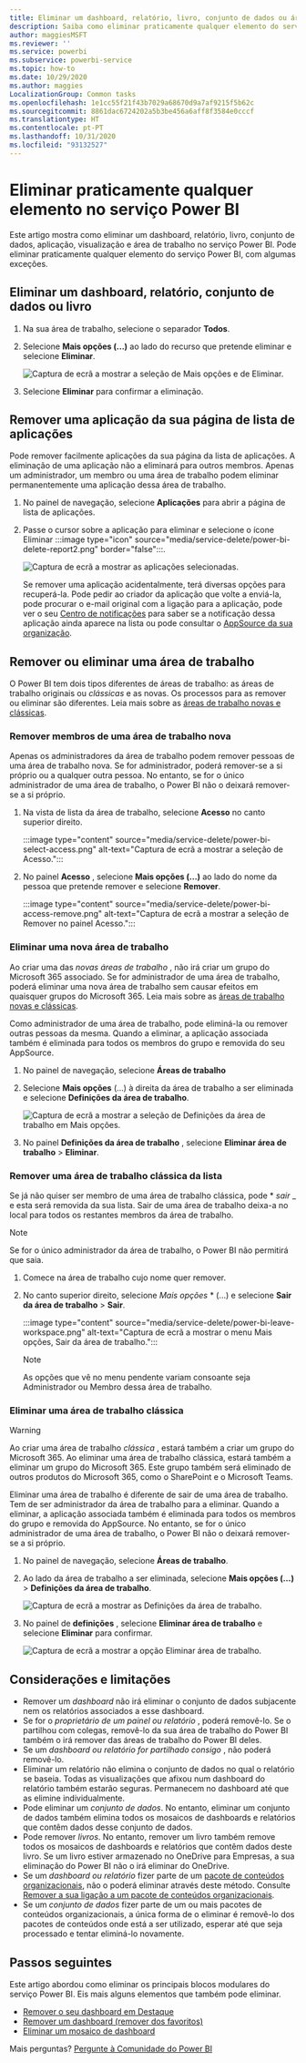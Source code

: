```yaml
---
title: Eliminar um dashboard, relatório, livro, conjunto de dados ou área de trabalho
description: Saiba como eliminar praticamente qualquer elemento do serviço Power BI.
author: maggiesMSFT
ms.reviewer: ''
ms.service: powerbi
ms.subservice: powerbi-service
ms.topic: how-to
ms.date: 10/29/2020
ms.author: maggies
LocalizationGroup: Common tasks
ms.openlocfilehash: 1e1cc55f21f43b7029a68670d9a7af9215f5b62c
ms.sourcegitcommit: 8861dac6724202a5b3be456a6aff8f3584e0cccf
ms.translationtype: HT
ms.contentlocale: pt-PT
ms.lasthandoff: 10/31/2020
ms.locfileid: "93132527"
---
```

# <a name="delete-almost-anything-in-the-power-bi-service"></a>Eliminar praticamente qualquer elemento no serviço Power BI
Este artigo mostra como eliminar um dashboard, relatório, livro, conjunto de dados, aplicação, visualização e área de trabalho no serviço Power BI. Pode eliminar praticamente qualquer elemento do serviço Power BI, com algumas exceções. 

## <a name="delete-a-dashboard-report-dataset-or-workbook"></a>Eliminar um dashboard, relatório, conjunto de dados ou livro

1. Na sua área de trabalho, selecione o separador **Todos**.
1. Selecione **Mais opções (...)** ao lado do recurso que pretende eliminar e selecione **Eliminar**.

    ![Captura de ecrã a mostrar a seleção de Mais opções e de Eliminar.](media/service-delete/power-bi-delete-dashboard.png)

1. Selecione **Eliminar** para confirmar a eliminação.

## <a name="remove-an-app-from-your-app-list-page"></a>Remover uma aplicação da sua página de lista de aplicações

Pode remover facilmente aplicações da sua página da lista de aplicações. A eliminação de uma aplicação não a eliminará para outros membros. Apenas um administrador, um membro ou uma área de trabalho podem eliminar permanentemente uma aplicação dessa área de trabalho.

1. No painel de navegação, selecione **Aplicações** para abrir a página de lista de aplicações.
2. Passe o cursor sobre a aplicação para eliminar e selecione o ícone Eliminar :::image type="icon" source="media/service-delete/power-bi-delete-report2.png" border="false":::.

   ![Captura de ecrã a mostrar as aplicações selecionadas.](media/service-delete/power-bi-delete-app.png)

   Se remover uma aplicação acidentalmente, terá diversas opções para recuperá-la.  Pode pedir ao criador da aplicação que volte a enviá-la, pode procurar o e-mail original com a ligação para a aplicação, pode ver o seu [Centro de notificações](../consumer/end-user-notification-center.md) para saber se a notificação dessa aplicação ainda aparece na lista ou pode consultar o [AppSource da sua organização](../consumer/end-user-apps.md).

## <a name="remove-or-delete-a-workspace"></a>Remover ou eliminar uma área de trabalho

O Power BI tem dois tipos diferentes de áreas de trabalho: as áreas de trabalho originais ou *clássicas* e as novas. Os processos para as remover ou eliminar são diferentes. Leia mais sobre as [áreas de trabalho novas e clássicas](../collaborate-share/service-new-workspaces.md).

### <a name="remove-members-from-a-new-workspace"></a>Remover membros de uma área de trabalho nova

Apenas os administradores da área de trabalho podem remover pessoas de uma área de trabalho nova. Se for administrador, poderá remover-se a si próprio ou a qualquer outra pessoa. No entanto, se for o único administrador de uma área de trabalho, o Power BI não o deixará remover-se a si próprio.

1. Na vista de lista da área de trabalho, selecione **Acesso** no canto superior direito.

    :::image type="content" source="media/service-delete/power-bi-select-access.png" alt-text="Captura de ecrã a mostrar a seleção de Acesso.":::

1. No painel **Acesso** , selecione **Mais opções (…)** ao lado do nome da pessoa que pretende remover e selecione **Remover**.

    :::image type="content" source="media/service-delete/power-bi-access-remove.png" alt-text="Captura de ecrã a mostrar a seleção de Remover no painel Acesso.":::

### <a name="delete-a-new-workspace"></a>Eliminar uma nova área de trabalho

Ao criar uma das *novas áreas de trabalho* , não irá criar um grupo do Microsoft 365 associado. Se for administrador de uma área de trabalho, poderá eliminar uma nova área de trabalho sem causar efeitos em quaisquer grupos do Microsoft 365. Leia mais sobre as [áreas de trabalho novas e clássicas](../collaborate-share/service-new-workspaces.md).

Como administrador de uma área de trabalho, pode eliminá-la ou remover outras pessoas da mesma. Quando a eliminar, a aplicação associada também é eliminada para todos os membros do grupo e removida do seu AppSource. 

1. No painel de navegação, selecione **Áreas de trabalho**

2. Selecione **Mais opções** (…) à direita da área de trabalho a ser eliminada e selecione **Definições da área de trabalho**.

    ![Captura de ecrã a mostrar a seleção de Definições da área de trabalho em Mais opções.](media/service-delete/power-bi-delete-workspace.png)

3. No painel **Definições da área de trabalho** , selecione **Eliminar área de trabalho** > **Eliminar**.

### <a name="remove-a-classic-workspace-from-your-list"></a>Remover uma área de trabalho clássica da lista

Se já não quiser ser membro de uma área de trabalho clássica, pode * *_sair_* _ e esta será removida da sua lista. Sair de uma área de trabalho deixa-a no local para todos os restantes membros da área de trabalho.  

> [!NOTE]
> Se for o único administrador da área de trabalho, o Power BI não permitirá que saia.
>

1. Comece na área de trabalho cujo nome quer remover.

2. No canto superior direito, selecione *Mais opções* * (…) e selecione **Sair da área de trabalho** > **Sair**.

      :::image type="content" source="media/service-delete/power-bi-leave-workspace.png" alt-text="Captura de ecrã a mostrar o menu Mais opções, Sair da área de trabalho.":::

   > [!NOTE]
   > As opções que vê no menu pendente variam consoante seja Administrador ou Membro dessa área de trabalho.
   >

### <a name="delete-a-classic-workspace"></a>Eliminar uma área de trabalho clássica

> [!WARNING]
> Ao criar uma área de trabalho *clássica* , estará também a criar um grupo do Microsoft 365. Ao eliminar uma área de trabalho clássica, estará também a eliminar um grupo do Microsoft 365. Este grupo também será eliminado de outros produtos do Microsoft 365, como o SharePoint e o Microsoft Teams.
> 

Eliminar uma área de trabalho é diferente de sair de uma área de trabalho. Tem de ser administrador da área de trabalho para a eliminar. Quando a eliminar, a aplicação associada também é eliminada para todos os membros do grupo e removida do AppSource. No entanto, se for o único administrador de uma área de trabalho, o Power BI não o deixará remover-se a si próprio.

1. No painel de navegação, selecione **Áreas de trabalho**.

2. Ao lado da área de trabalho a ser eliminada, selecione **Mais opções (…)**  > **Definições da área de trabalho**.

    ![Captura de ecrã a mostrar as Definições da área de trabalho.](media/service-delete/power-bi-workspace-settings-classic.png)

3. No painel de **definições** , selecione **Eliminar área de trabalho** e selecione **Eliminar** para confirmar.

    ![Captura de ecrã a mostrar a opção Eliminar área de trabalho.](media/service-delete/power-bi-delete-classic-workspace.png)


## <a name="considerations-and-limitations"></a>Considerações e limitações

- Remover um *dashboard* não irá eliminar o conjunto de dados subjacente nem os relatórios associados a esse dashboard.
- Se for o *proprietário de um painel ou relatório* , poderá removê-lo. Se o partilhou com colegas, removê-lo da sua área de trabalho do Power BI também o irá remover das áreas de trabalho do Power BI deles.
- Se um *dashboard ou relatório for partilhado consigo* , não poderá removê-lo.
- Eliminar um relatório não elimina o conjunto de dados no qual o relatório se baseia.  Todas as visualizações que afixou num dashboard do relatório também estarão seguras. Permanecem no dashboard até que as elimine individualmente.
- Pode eliminar um *conjunto de dados*. No entanto, eliminar um conjunto de dados também elimina todos os mosaicos de dashboards e relatórios que contêm dados desse conjunto de dados.
- Pode remover *livros*. No entanto, remover um livro também remove todos os mosaicos de dashboards e relatórios que contêm dados deste livro. Se um livro estiver armazenado no OneDrive para Empresas, a sua eliminação do Power BI não o irá eliminar do OneDrive.
- Se um *dashboard ou relatório* fizer parte de um [pacote de conteúdos organizacionais](../collaborate-share/service-organizational-content-pack-disconnect.md), não o poderá eliminar através deste método.  Consulte [Remover a sua ligação a um pacote de conteúdos organizacionais](../collaborate-share/service-organizational-content-pack-disconnect.md).
- Se um *conjunto de dados* fizer parte de um ou mais pacotes de conteúdos organizacionais, a única forma de o eliminar é removê-lo dos pacotes de conteúdos onde está a ser utilizado, esperar até que seja processado e tentar eliminá-lo novamente.

## <a name="next-steps"></a>Passos seguintes

Este artigo abordou como eliminar os principais blocos modulares do serviço Power BI. Eis mais alguns elementos que também pode eliminar.  

- [Remover o seu dashboard em Destaque](../consumer/end-user-featured.md)
- [Remover um dashboard (remover dos favoritos)](../consumer/end-user-favorite.md)
- [Eliminar um mosaico de dashboard](service-dashboard-edit-tile.md)

Mais perguntas? [Pergunte à Comunidade do Power BI](https://community.powerbi.com/)